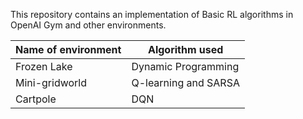 This repository contains an implementation of Basic RL algorithms in OpenAI Gym and other environments.

| Name of environment | Algorithm used | 
|------|------|
|Frozen Lake| Dynamic Programming| 
|Mini-gridworld | Q-learning and SARSA | 
| Cartpole | DQN | 

